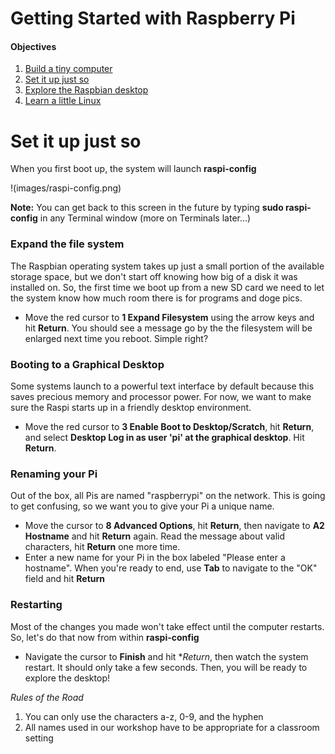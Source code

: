 Getting Started with Raspberry Pi
=================================

#### Objectives
1. [Build a tiny computer](01-build.md)
2. [Set it up just so](02-configuring.md)
3. [Explore the Raspbian desktop](03-raspbian-desktop.md)
4. [Learn a little Linux](04-linux-101.md)

# Set it up just so

When you first boot up, the system will launch **raspi-config**

!(images/raspi-config.png)

**Note:** You can get back to this screen in the future by typing **sudo raspi-config** in any Terminal window (more on Terminals later...)

### Expand the file system

The Raspbian operating system takes up just a small portion of the available storage space, but we don't start off knowing how big of a disk it was installed on. So, the first time we boot up from a new SD card we need to let the system know how much room there is for programs and doge pics. 

* Move the red cursor to **1 Expand Filesystem** using the arrow keys and hit **Return**. You should see a message go by the the filesystem will be enlarged next time you reboot. Simple right?

### Booting to a Graphical Desktop

Some systems launch to a powerful text interface by default because this saves precious memory and processor power. For now, we want to make sure the Raspi starts up in a friendly desktop environment. 

* Move the red cursor to **3 Enable Boot to Desktop/Scratch**, hit **Return**, and select **Desktop Log in as user 'pi' at the graphical desktop**. Hit **Return**.

### Renaming your Pi

Out of the box, all Pis are named "raspberrypi" on the network. This is going to get confusing, so we want you to give your Pi a unique name. 

* Move the cursor to **8 Advanced Options**, hit **Return**, then navigate to **A2 Hostname** and hit **Return** again. Read the message about valid characters, hit **Return** one more time. 
* Enter a new name for your Pi in the box labeled "Please enter a hostname". When you're ready to end, use **Tab** to navigate to the "OK" field and hit **Return**

### Restarting

Most of the changes you made won't take effect until the computer restarts. So, let's do that now from within **raspi-config**

* Navigate the cursor to **Finish** and hit **Return*, then watch the system restart. It should only take a few seconds. Then, you will be ready to explore the desktop!

*Rules of the Road*
1. You can only use the characters a-z, 0-9, and the hyphen
2. All names used in our workshop have to be appropriate for a classroom setting

